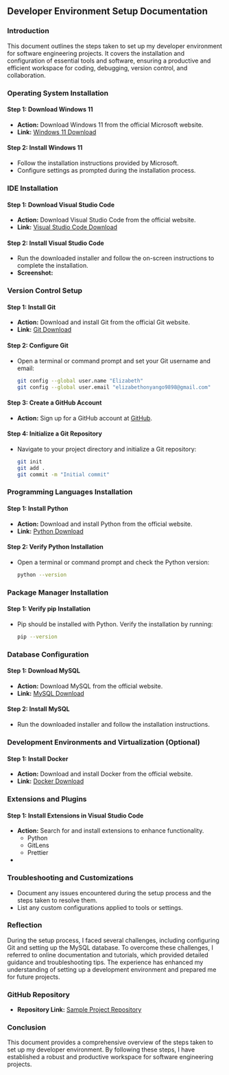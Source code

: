 ## Developer Environment Setup Documentation

### Introduction

This document outlines the steps taken to set up my developer environment for software engineering projects. It covers the installation and configuration of essential tools and software, ensuring a productive and efficient workspace for coding, debugging, version control, and collaboration.

### Operating System Installation

#### Step 1: Download Windows 11

- **Action:** Download Windows 11 from the official Microsoft website.
- **Link:** [Windows 11 Download](https://www.microsoft.com/software-download/windows11)

#### Step 2: Install Windows 11

- Follow the installation instructions provided by Microsoft.
- Configure settings as prompted during the installation process.

### IDE Installation

#### Step 1: Download Visual Studio Code

- **Action:** Download Visual Studio Code from the official website.
- **Link:** [Visual Studio Code Download](https://code.visualstudio.com/Download)

#### Step 2: Install Visual Studio Code

- Run the downloaded installer and follow the on-screen instructions to complete the installation.
- **Screenshot:**

### Version Control Setup

#### Step 1: Install Git

- **Action:** Download and install Git from the official Git website.
- **Link:** [Git Download](https://git-scm.com/downloads)

#### Step 2: Configure Git

- Open a terminal or command prompt and set your Git username and email:
  ```sh
  git config --global user.name "Elizabeth"
  git config --global user.email "elizabethonyango9898@gmail.com"
  ```

#### Step 3: Create a GitHub Account

- **Action:** Sign up for a GitHub account at [GitHub](https://github.com).

#### Step 4: Initialize a Git Repository

- Navigate to your project directory and initialize a Git repository:
  ```sh
  git init
  git add .
  git commit -m "Initial commit"
  ```

### Programming Languages Installation

#### Step 1: Install Python

- **Action:** Download and install Python from the official website.
- **Link:** [Python Download](http://www.python.org)

#### Step 2: Verify Python Installation

- Open a terminal or command prompt and check the Python version:
  ```sh
  python --version
  ```

### Package Manager Installation

#### Step 1: Verify pip Installation

- Pip should be installed with Python. Verify the installation by running:
  ```sh
  pip --version
  ```

### Database Configuration

#### Step 1: Download MySQL

- **Action:** Download MySQL from the official website.
- **Link:** [MySQL Download](https://dev.mysql.com/downloads/windows/installer/5.7.html)

#### Step 2: Install MySQL

- Run the downloaded installer and follow the installation instructions.

### Development Environments and Virtualization (Optional)

#### Step 1: Install Docker

- **Action:** Download and install Docker from the official website.
- **Link:** [Docker Download](https://www.docker.com/products/docker-desktop)

### Extensions and Plugins

#### Step 1: Install Extensions in Visual Studio Code

- **Action:** Search for and install extensions to enhance functionality.
  - Python
  - GitLens
  - Prettier
-

### Troubleshooting and Customizations

- Document any issues encountered during the setup process and the steps taken to resolve them.
- List any custom configurations applied to tools or settings.

### Reflection

During the setup process, I faced several challenges, including configuring Git and setting up the MySQL database. To overcome these challenges, I referred to online documentation and tutorials, which provided detailed guidance and troubleshooting tips. The experience has enhanced my understanding of setting up a development environment and prepared me for future projects.

### GitHub Repository

- **Repository Link:** [Sample Project Repository](https://github.com/Powerlearnproject/se-assignment-1-setting-up-your-developer-environment-Eliza-onyango)

### Conclusion

This document provides a comprehensive overview of the steps taken to set up my developer environment. By following these steps, I have established a robust and productive workspace for software engineering projects.
